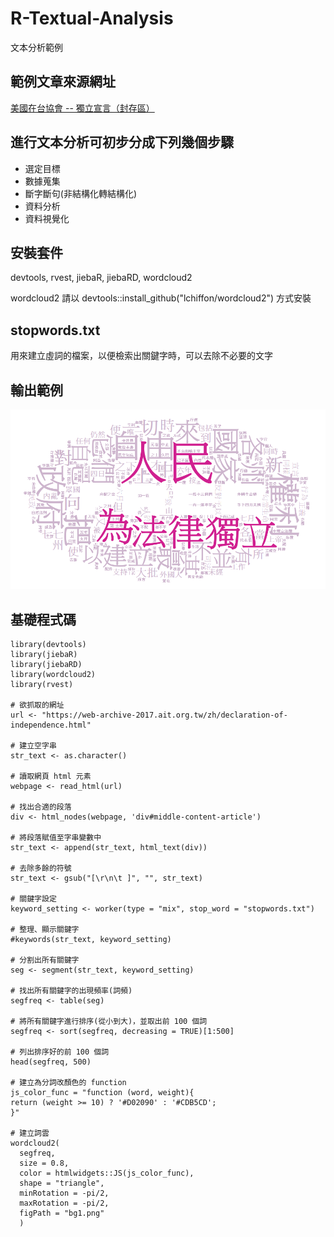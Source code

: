 # R-Textual-Analysis
文本分析範例

## 範例文章來源網址
[美國在台協會 -- 獨立宣言（封存區）](https://web-archive-2017.ait.org.tw/zh/declaration-of-independence.html)

## 進行文本分析可初步分成下列幾個步驟
* 選定目標
* 數據蒐集
* 斷字斷句(非結構化轉結構化)
* 資料分析
* 資料視覺化

## 安裝套件
devtools, rvest, jiebaR, jiebaRD, wordcloud2

wordcloud2 請以 devtools::install_github("lchiffon/wordcloud2") 方式安裝

## stopwords.txt
用來建立虛詞的檔案，以便檢索出關鍵字時，可以去除不必要的文字

## 輸出範例
![範例圖片](https://github.com/telunyang/R-Textual-Analysis/blob/master/Rplot.png)

## 基礎程式碼
```
library(devtools)
library(jiebaR)
library(jiebaRD)
library(wordcloud2)
library(rvest)

# 欲抓取的網址
url <- "https://web-archive-2017.ait.org.tw/zh/declaration-of-independence.html"

# 建立空字串
str_text <- as.character()

# 讀取網頁 html 元素
webpage <- read_html(url)

# 找出合適的段落
div <- html_nodes(webpage, 'div#middle-content-article')

# 將段落賦值至字串變數中
str_text <- append(str_text, html_text(div))

# 去除多餘的符號
str_text <- gsub("[\r\n\t ]", "", str_text)

# 關鍵字設定
keyword_setting <- worker(type = "mix", stop_word = "stopwords.txt")

# 整理、顯示關鍵字
#keywords(str_text, keyword_setting)

# 分割出所有關鍵字
seg <- segment(str_text, keyword_setting)

# 找出所有關鍵字的出現頻率(詞頻)
segfreq <- table(seg)

# 將所有關鍵字進行排序(從小到大)，並取出前 100 個詞
segfreq <- sort(segfreq, decreasing = TRUE)[1:500]

# 列出排序好的前 100 個詞
head(segfreq, 500)

# 建立為分詞改顏色的 function
js_color_func = "function (word, weight){
return (weight >= 10) ? '#D02090' : '#CDB5CD';
}"

# 建立詞雲
wordcloud2(
  segfreq, 
  size = 0.8,
  color = htmlwidgets::JS(js_color_func),
  shape = "triangle",
  minRotation = -pi/2,
  maxRotation = -pi/2,
  figPath = "bg1.png"
  )
```